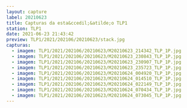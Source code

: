 ```yaml
---
layout: capture
label: 20210623
title: Capturas da esta&ccedil;&atilde;o TLP1
station: TLP1
date: 2021-06-23 21:43:42
preview: TLP1/2021/202106/20210623/stack.jpg
capturas:
  - imagem: TLP1/2021/202106/20210623/M20210623_214342_TLP_1P.jpg
  - imagem: TLP1/2021/202106/20210623/M20210623_230843_TLP_1P.jpg
  - imagem: TLP1/2021/202106/20210623/M20210623_230907_TLP_1P.jpg
  - imagem: TLP1/2021/202106/20210623/M20210623_235723_TLP_1P.jpg
  - imagem: TLP1/2021/202106/20210623/M20210624_004920_TLP_1P.jpg
  - imagem: TLP1/2021/202106/20210623/M20210624_014510_TLP_1P.jpg
  - imagem: TLP1/2021/202106/20210623/M20210624_022149_TLP_1P.jpg
  - imagem: TLP1/2021/202106/20210623/M20210624_070434_TLP_1P.jpg
  - imagem: TLP1/2021/202106/20210623/M20210624_073045_TLP_1P.jpg
---
```

